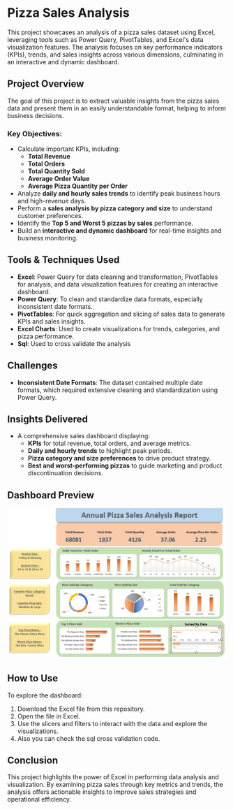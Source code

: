 # Pizza Sales Analysis

This project showcases an analysis of a pizza sales dataset using Excel, leveraging tools such as Power Query, PivotTables, and Excel's data visualization features. The analysis focuses on key performance indicators (KPIs), trends, and sales insights across various dimensions, culminating in an interactive and dynamic dashboard.

## Project Overview

The goal of this project is to extract valuable insights from the pizza sales data and present them in an easily understandable format, helping to inform business decisions.

### Key Objectives:
- Calculate important KPIs, including:
  - **Total Revenue**
  - **Total Orders**
  - **Total Quantity Sold**
  - **Average Order Value**
  - **Average Pizza Quantity per Order**
- Analyze **daily and hourly sales trends** to identify peak business hours and high-revenue days.
- Perform a **sales analysis by pizza category and size** to understand customer preferences.
- Identify the **Top 5 and Worst 5 pizzas by sales** performance.
- Build an **interactive and dynamic dashboard** for real-time insights and business monitoring.

## Tools & Techniques Used

- **Excel**: Power Query for data cleaning and transformation, PivotTables for analysis, and data visualization features for creating an interactive dashboard.
- **Power Query**: To clean and standardize data formats, especially inconsistent date formats.
- **PivotTables**: For quick aggregation and slicing of sales data to generate KPIs and sales insights.
- **Excel Charts**: Used to create visualizations for trends, categories, and pizza performance.
- **Sql**: Used to cross validate the analysis

## Challenges

- **Inconsistent Date Formats**: The dataset contained multiple date formats, which required extensive cleaning and standardization using Power Query.

## Insights Delivered

- A comprehensive sales dashboard displaying:
  - **KPIs** for total revenue, total orders, and average metrics.
  - **Daily and hourly trends** to highlight peak periods.
  - **Pizza category and size preferences** to drive product strategy.
  - **Best and worst-performing pizzas** to guide marketing and product discontinuation decisions.

## Dashboard Preview

![Sales Dashboard](pizzasalesss.PNG)


## How to Use

To explore the dashboard:
1. Download the Excel file from this repository.
2. Open the file in Excel.
3. Use the slicers and filters to interact with the data and explore the visualizations.
4. Also you can check the sql cross validation code.

## Conclusion

This project highlights the power of Excel in performing data analysis and visualization. By examining pizza sales through key metrics and trends, the analysis offers actionable insights to improve sales strategies and operational efficiency.
